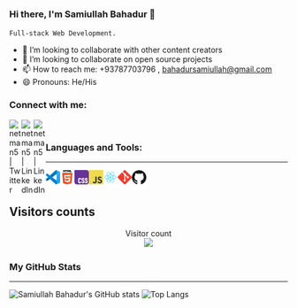 ### Hi there, I'm Samiullah Bahadur 👋

    Full-stack Web Development.

 - 🌱 I’m looking to collaborate with other content creators
 - 👯 I’m looking to collaborate on open source projects
 - 📫 How to reach me: +93787703796 , bahadursamiullah@gmail.com 
 - 😄 Pronouns: He/His


### Connect with me:


[<img align="left" alt="netman5 | Twitter" width="22px" src="https://cdn.jsdelivr.net/npm/simple-icons@v3/icons/twitter.svg" />][twitter]
[<img align="left" alt="netman5 | LinkedIn" width="22px" src="https://cdn.jsdelivr.net/npm/simple-icons@v3/icons/linkedin.svg" />][linkedin]
[<img align="left" alt="netman5 | LinkedIn" width="22px" src="https://cdn.jsdelivr.net/npm/simple-icons@v3/icons/github.svg" />][Github]
<br>

### Languages and Tools:
---

<img align="left" alt="Visual Studio Code" width="26px" src="https://raw.githubusercontent.com/github/explore/80688e429a7d4ef2fca1e82350fe8e3517d3494d/topics/visual-studio-code/visual-studio-code.png" />
<img align="left" alt="HTML5" width="26px" src="https://raw.githubusercontent.com/github/explore/80688e429a7d4ef2fca1e82350fe8e3517d3494d/topics/html/html.png" />
<img align="left" alt="CSS3" width="26px" src="https://raw.githubusercontent.com/github/explore/80688e429a7d4ef2fca1e82350fe8e3517d3494d/topics/css/css.png" />
<img align="left" alt="JavaScript" width="26px" src="https://raw.githubusercontent.com/github/explore/80688e429a7d4ef2fca1e82350fe8e3517d3494d/topics/javascript/javascript.png" />
<img align="left" alt="React" width="26px" src="https://raw.githubusercontent.com/github/explore/80688e429a7d4ef2fca1e82350fe8e3517d3494d/topics/react/react.png" />
<img align="left" alt="Git" width="26px" src="https://raw.githubusercontent.com/github/explore/80688e429a7d4ef2fca1e82350fe8e3517d3494d/topics/git/git.png" />
<img align="left" alt="GitHub" width="26px" src="https://raw.githubusercontent.com/github/explore/78df643247d429f6cc873026c0622819ad797942/topics/github/github.png"/>
<br>
<br>


## Visitors counts

<p align="center"> 
  Visitor count<br>
  <img src="https://profile-counter.glitch.me/sediqullahbadakhsh/count.svg" />
</p>



### My GitHub Stats

---

![Samiullah Bahadur's GitHub stats](https://github-readme-stats.vercel.app/api?username=samiullahbahadur&theme=merko)
![Top Langs](https://github-readme-stats.vercel.app/api/top-langs/?username=samiullahbahadur&langs_count=3)


[Github]:https://github.com/samiullahbahadur
[twitter]:https://twitter.com/Samiull88496331
[linkedin]:https://www.linkedin.com/in/samiullah-bahadur-a1b053149/




